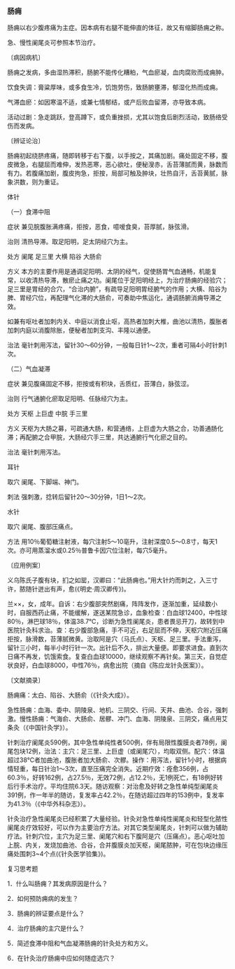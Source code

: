 ### 肠痈

肠痈以右少腹疼痛为主症。因本病有右腿不能伸直的体征，故又有缩脚肠痈之称。

急、慢性阑尾炎可参照本节治疗。

〔病因病机〕

肠痈之发病，多由湿热滞积，肠腑不能传化糟粕，气血瘀凝，血肉腐败而成痈肿。

饮食失调：膏粱厚味，或多食生冷，饥饱劳伤，致肠腑壅滞，郁湿化热而成痈。

气滞血瘀：如因寒温不适，或兼七情郁结，或产后败血留滞，亦导致本病。

活动过剧：急走跳跃，登高蹲下，或负重挫损，尤其以饱食后剧烈活动，致肠络受伤而发病。

〔辨证论治〕

肠痈初起绕脐疼痛，随即转移于右下腹，以手按之，其痛加剧。痛处固定不移，腹皮微急，右腿屈而难伸，发热恶寒，恶心欲吐，便秘溲赤，舌苔薄腻而黄，脉数而有力。若腹痛加剧，腹皮拘急，拒按，局部可触及肿块，壮热自汗，舌苔黄腻，脉象洪数，则为重证。

体针

（一）食滞中阻

症状  兼见脘腹胀满疼痛，拒按，恶食，噫嗳食臭，苔厚腻，脉弦滑。

治则  清热导滞。取足阳明，足太阴经穴为主。

处方  阑尾  足三里  大横  陷谷  大肠俞

方义  本方的主要作用是通调足阳明、太阴的经气，促使肠胃气血通畅，机能复常，以收清热导滞，散瘀止痛之功。阑尾位于足阳明经上，为治疗肠痈的经验穴；足三里是胃经的合穴，“合治内腑”，有疏导足阳明胃经腑气的作用；大横、陷谷为脾、胃经穴位，再配理气化滞的大肠俞，可奏助中焦运化，通调肠腑消痈导滞之效。

如兼有呕吐者加刺内关、中庭以消食止呕，高热者加刺大椎，曲池以清热，腹胀者加刺内庭以消腹除胀，便秘者加刺支沟、丰隆以通便。

治法  毫针刺用泻法，留针30～60分钟，一般每日针1～2次，重者可隔4小时针刺1次。

（二）气血凝滞

症状  兼见腹痛固定不移，拒按或有积块，舌质红，苔薄白，脉弦涩。

治则  行气通腑化瘀取足阳明、任脉经穴为主。

处方  天枢 上巨虚  中脘  手三里

方义  天枢为大肠之募，可疏通大肠，和营通络，上巨虚为大肠之合，功善通肠化滞；再配腑之合甲脘，大肠经穴手三里，共达通腑行气化瘀之目的。

治法  毫针刺用泻法。

耳针

取穴  阑尾、下脚端、神门。

刺法  强刺激，捻转后留针20～30分钟，1日1～2次。

水针

取穴  阑尾、腹部压痛点。

方法  用10％葡萄糖注射液，每穴注射5～10亳升，注射深度0.5～0.8寸，每天1次。亦可用蒸溜水或0.25％普鲁卡因穴位注射，每穴5毫升。

〔应用例案〕

义乌陈氏子腹有块，扪之如罂，汉卿曰：“此肠痈也。”用大针灼而刺之，入三寸许，脓随针迸出有声，愈(《明史·周汉卿传》)。

兰××，女，成年。自诉：右少腹部突然剧痛，阵阵发作，逐渐加重，延续数小时，自服西药止痛，不能缓解，遂送某院急诊，血象检查：白血球12400，中性球80％，淋巴球18％，体温38.7℃，诊断为急性阑尾炎，患者畏忌开刀，故转到中医院针灸科求治。查：右少腹部急痛，手不可近，右足屈而不伸，天枢穴附近压痛拒按，脉滑数，苔薄腻微黄。治取阿是穴（马氏点）、天枢、足三里。手法重泻，留针三小时，每半小时行针一次。出针后不久，排出大量便。即要求进食。直到次日痛不再发，饥饿索食。复查白血球10000，继续观察不再针矣。第三天，自觉症状良好，白血球8000，中性76％，病愈出院（摘自《陈应龙针灸医案》）。

〔文献摘录〕

肠痈痛：太白、陷谷、大肠俞（《针灸大成》）。

急性肠痈：血海、委中、阴陵泉、地机、三阴交、行间、天井、曲池、合谷，强刺激。慢性肠痈：气海俞、大肠俞、居髎、冲门、血海、阴陵泉、三阴交，痛点用艾条灸（《中国针灸学》）。

针刺治疗阑尾炎590例，其中急性单纯性者500例，伴有局限性腹膜炎者78例，阑尾包块12例，治法：主穴：足三里、上巨虚（或阑尾穴），均取双侧。配穴：体温超过38℃者加曲池，腹胀者加大肠俞、次髎。操作：用泻法，留针1小时，根据病情轻重，每日针治1～3次，直至压痛完全消失。近期疗效：痊愈356例，占60.3％，好转162例，占27.5％，无效72例，占12.2％，无1例死亡，有18例好转后行手术治疗。平均住院6.3天。随访观察：对治愈及好转之急性单纯型阑尾炎391例，作一年半的随访，复发率占42.2％，在随访超过四年的153例中，复发率为41.3％（《中华外科杂志》）。

针灸治疗急性阑尾炎已经积累了大量经验。针灸对急性单纯性阑尾炎和轻型化脓性阑尾炎疗效较好，可以作为主要治疗方法。对其它类型阑尾炎，针刺可以做为辅助疗法。针刺穴位，主穴为足三里、阑尾穴和右下腹阿是穴（压痛点）。恶心呕吐加上脘、内关，发烧加曲池、合谷，合并腹膜炎加天枢，阑尾脓肿，可在包块边缘压痛处围刺3~4个点(《针灸医学验集》)。

复习思考题

1．什么叫肠痈？其发病原因是什么？

2．如何预防痈病的发生？

3．肠痈的辨证要点是什么？

4．治疗肠痈的主穴是什么？

5．简述食滞中阻和气血凝滞肠痈的针灸处方和方义。

6．在针灸治疗肠痈中应如何随症选穴？
